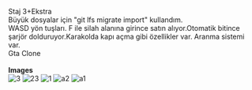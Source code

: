Staj 3+Ekstra<br>
Büyük dosyalar için "git lfs migrate import" kullandım.<br>
WASD yön tuşları. F ile silah alanına girince satın alıyor.Otomatik bitince şarjör dolduruyor.Karakolda kapı açma gibi özellikler var. Aranma sistemi var.<br>
Gta Clone<br><br>
**Images**<br>
![3](https://github.com/user-attachments/assets/e509c866-cab5-4124-9476-39fe6265f448)
![23](https://github.com/user-attachments/assets/0059b582-8234-4d48-8fa2-6387a82d6dec)
![1](https://github.com/user-attachments/assets/9a737151-9aac-43b7-adbf-5941dd5b343a)
![a2](https://github.com/user-attachments/assets/7c087f6e-72db-4bd1-9253-376f96f59395)
![a1](https://github.com/user-attachments/assets/4ce95b6a-d0ee-47e0-bbbc-26aa8ea506b8)
